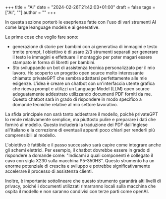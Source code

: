 +++
title = "AI"
date = "2024-02-26T21:42:03+01:00"
draft = false
tags = ["AI", ""]
author = ""
+++

In questa sezione porterò le eseprienze fatte con l'uso di vari strumenti AI come large leanguage models e ai generative.

Le prime cose che voglio fare sono:
- generazione di storie per bambini con ai generativa di immagini e testo trmite prompt, l obiettivo è di usare 2/3 strumenti separati per generare il testo le immagini e effettuare il montaggio per poter magari essere stampato in forma di libretti per bambini.
- Sto sviluppando un bot di assistenza tecnica personalizzato per il mio lavoro. Ho scoperto un progetto open source molto interessante chiamato privateGPT che sembra adattarsi perfettamente alle mie esigenze. L'idea è creare un chatbot con un'interfaccia utente grafica che riceva prompt e utilizzi un Language Model (LLM) open source adeguatamente addestrato utilizzando documenti PDF forniti da me. Questo chatbot sarà in grado di rispondere in modo specifico a domande tecniche relative al mio settore lavorativo.

La sfida principale non sarà tanto addestrare il modello, poiché privateGPT lo rende relativamente semplice, ma piuttosto pulire e preparare i dati che fornirò al modello. Questo includerà la traduzione dei PDF dall'inglese all'italiano e la correzione di eventuali appunti poco chiari per renderli più comprensibili al modello.

L'obiettivo è fattibile e il passo successivo sarà capire come integrare anche gli schemi elettrici. Per esempio, il chatbot dovrebbe essere in grado di rispondere a domande come: "Indicami a quali componenti è collegato il cavo con sigla X230 sulla macchina P5-350HS". Questo strumento ha un enorme potenziale di crescita e sviluppo e potrebbe significativamente accelerare il processo di assistenza clienti.

Inoltre, è importante sottolineare che questo strumento garantirà alti livelli di privacy, poiché i documenti utilizzati rimarranno locali sulla macchina che ospita il modello e non saranno condivisi con terze parti come openAI.